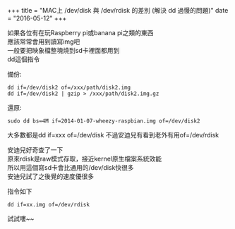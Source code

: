 +++
title = "MAC上 /dev/disk 與 /dev/rdisk 的差別 (解決 dd 過慢的問題)"
date = "2016-05-12"
+++

如果各位有在玩Raspberry pi或banana pi之類的東西  
應該常常會用到讀寫img吧  
一般要把映象檔整塊燒到sd卡裡面都用到  
dd這個指令  

備份:  

    dd if=/dev/disk2 of=/xxx/path/disk2.img
    dd if=/dev/disk2 | gzip > /xxx/path/disk2.img.gz  

還原:

    sudo dd bs=4M if=2014-01-07-wheezy-raspbian.img of=/dev/disk2

大多數都是dd if=xxx of=/dev/disk
不過安迪兒有看到老外有用of=/dev/rdisk  

安迪兒好奇查了一下  
原來rdisk是raw模式存取，接近kernel原生檔案系統效能      
所以用這個寫sd卡會比通用的/dev/disk快很多  
安迪兒試了之後覺的速度優很多    

指令如下

    dd if=xx.img of=/dev/rdisk  

試試嘍~~
